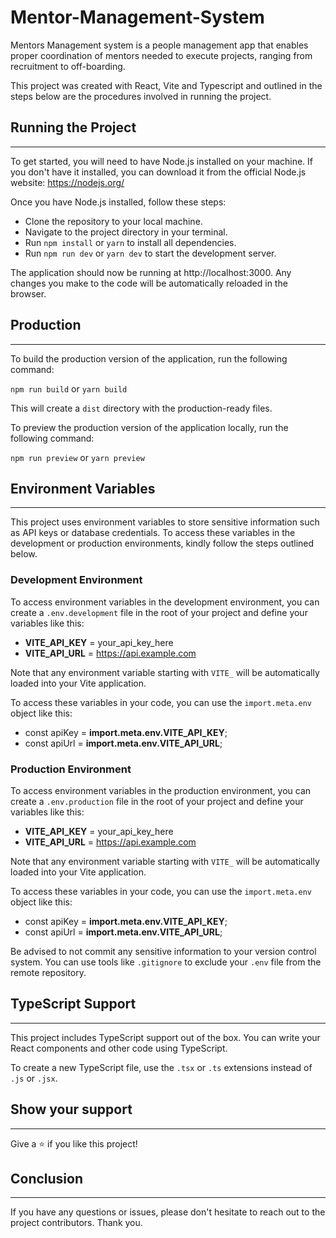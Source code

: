 # Mentor-Management-System

Mentors Management system is a people management app that enables proper
coordination of mentors needed to execute projects, ranging from recruitment to off-boarding.

This project was created with React, Vite and Typescript and outlined in the steps below are the procedures involved in running the project. 

## Running the Project
---
To get started, you will need to have Node.js installed on your machine. If you don't have it installed, you can download it from the official Node.js website: https://nodejs.org/

Once you have Node.js installed, follow these steps:

- Clone the repository to your local machine.
- Navigate to the project directory in your terminal.
- Run `npm install` or `yarn` to install all dependencies.
- Run `npm run dev` or `yarn dev` to start the development server.

The application should now be running at http://localhost:3000. Any changes you make to the code will be automatically reloaded in the browser.

## Production
---
To build the production version of the application, run the following command:

`npm run build`  or  `yarn build`

This will create a `dist` directory with the production-ready files.

To preview the production version of the application locally, run the following command:

`npm run preview`  or  `yarn preview`


## Environment Variables
---
This project uses environment variables to store sensitive information such as API keys or database credentials. To access these variables in the development or production environments, kindly follow the steps outlined below.

### Development Environment
To access environment variables in the development environment, you can create a `.env.development` file in the root of your project and define your variables like this:


- **VITE_API_KEY** = your_api_key_here
- **VITE_API_URL** = https://api.example.com

Note that any environment variable starting with  `VITE_` will be automatically loaded into your Vite application.

To access these variables in your code, you can use the `import.meta.env` object like this:

- const apiKey = **import.meta.env.VITE_API_KEY**;
- const apiUrl = **import.meta.env.VITE_API_URL**;

### Production Environment
To access environment variables in the production environment, you can create a `.env.production` file in the root of your project and define your variables like this:


- **VITE_API_KEY** = your_api_key_here
- **VITE_API_URL** = https://api.example.com

Note that any environment variable starting with  `VITE_` will be automatically loaded into your Vite application.

To access these variables in your code, you can use the `import.meta.env` object like this:

- const apiKey = **import.meta.env.VITE_API_KEY**;
- const apiUrl = **import.meta.env.VITE_API_URL**;

Be advised to not commit any sensitive information to your version control system. You can use tools like `.gitignore` to exclude your `.env` file from the remote repository.

## TypeScript Support
---
This project includes TypeScript support out of the box. You can write your React components and other code using TypeScript.

To create a new TypeScript file, use the `.tsx` or `.ts` extensions instead of `.js` or `.jsx`.

## Show your support
---
Give a ⭐️ if you like this project!

## Conclusion
---
If you have any questions or issues, please don't hesitate to reach out to the project contributors. 
Thank you.




